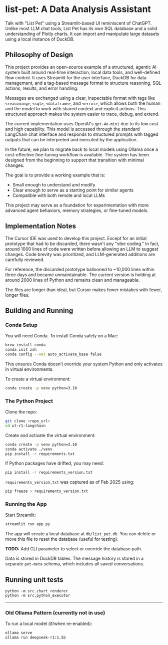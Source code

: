 # list-pet: A Data Analysis Assistant

Talk with "List Pet" using a Streamlit-based UI reminiscent of ChatGPT. Unlike most LLM chat tools, List Pet has its own SQL database and a solid understanding of Plotly charts. It can import and manipulate large datasets using a local instance of DuckDB.

## Philosophy of Design

This project provides an open-source example of a structured, agentic AI system built around real-time interaction, local data tools, and well-defined flow control. It uses Streamlit for the user interface, DuckDB for data management, and a tag-based message format to structure reasoning, SQL actions, results, and error handling.

Messages are exchanged using a clear, inspectable format with tags like `<reasoning>`, `<sql>`, `<dataframe>`, and `<error>`, which allows both the human and the model to work with shared context and explicit actions. This structured approach makes the system easier to trace, debug, and extend.

The current implementation uses OpenAI's `gpt-4o-mini` due to its low cost and high capability. This model is accessed through the standard LangChain chat interface and responds to structured prompts with tagged outputs that can be interpreted and executed by the application.

In the future, we plan to migrate back to local models using Ollama once a cost-effective fine-tuning workflow is available. The system has been designed from the beginning to support that transition with minimal changes.

The goal is to provide a working example that is:
- Small enough to understand and modify
- Clear enough to serve as a starting point for similar agents
- Compatible with both remote and local LLMs

This project may serve as a foundation for experimentation with more advanced agent behaviors, memory strategies, or fine-tuned models.

## Implementation Notes

The Cursor IDE was used to develop this project. Except for an initial prototype that had to be discarded, there wasn't any "vibe coding." In fact, around 1000 lines of code were written before allowing an LLM to suggest changes. Code brevity was prioritized, and LLM-generated additions are carefully reviewed.

For reference, the discarded prototype ballooned to ~10,000 lines within three days and became unmaintainable. The current version is holding at around 2000 lines of Python and remains clean and manageable.

The files are longer than ideal, but Cursor makes fewer mistakes with fewer, longer files.

## Building and Running

### Conda Setup

You will need Conda. To install Conda safely on a Mac:

```bash
brew install conda
conda init zsh
conda config --set auto_activate_base false
```

This ensures Conda doesn’t override your system Python and only activates in virtual environments.

To create a virtual environment:

```bash
conda create -p venv python=3.10
```

### The Python Project

Clone the repo:

```bash
git clone <repo_url>
cd ut-r1-langchain
```

Create and activate the virtual environment:

```bash
conda create -p venv python=3.10
conda activate ./venv
pip install -r requirements.txt
```

If Python packages have drifted, you may need:

```bash
pip install -r requirements_version.txt
```

`requirements_version.txt` was captured as of Feb 2025 using:

```bash
pip freeze > requirements_version.txt
```

### Running the App

Start Streamlit:

```bash
streamlit run app.py
```

The app will create a local database at `db/list_pet.db`. You can delete or move this file to reset the database (useful for testing).

**TODO:** Add CLI parameter to select or override the database path.

Data is stored in DuckDB tables. The message history is stored in a separate `pet-meta` schema, which includes all saved conversations.

## Running unit tests
```
python -m src.chart_renderer
python -m src.python_executor
```

---

### Old Ollama Pattern (currently not in use)

To run a local model (if/when re-enabled):

```bash
ollama serve
ollama run deepseek-r1:1.5b
```


